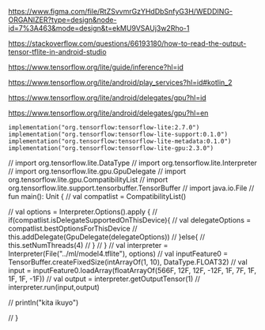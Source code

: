 https://www.figma.com/file/RtZSvvmrGzYHdDbSnfyG3H/WEDDING-ORGANIZER?type=design&node-id=7%3A463&mode=design&t=ekMU9VSAUj3w2Rho-1

https://stackoverflow.com/questions/66193180/how-to-read-the-output-tensor-tflite-in-android-studio

https://www.tensorflow.org/lite/guide/inference?hl=id

https://www.tensorflow.org/lite/android/play_services?hl=id#kotlin_2

https://www.tensorflow.org/lite/android/delegates/gpu?hl=id


https://www.tensorflow.org/lite/android/delegates/gpu?hl=en


    implementation("org.tensorflow:tensorflow-lite:2.7.0")
    implementation("org.tensorflow:tensorflow-lite-support:0.1.0")
    implementation("org.tensorflow:tensorflow-lite-metadata:0.1.0")
    implementation("org.tensorflow:tensorflow-lite-gpu:2.3.0")

// import org.tensorflow.lite.DataType
// import org.tensorflow.lite.Interpreter
// import org.tensorflow.lite.gpu.GpuDelegate
// import org.tensorflow.lite.gpu.CompatibilityList
// import org.tensorflow.lite.support.tensorbuffer.TensorBuffer
// import java.io.File
// fun main(): Unit {
//     val compatlist = CompatibilityList()

//     val options = Interpreter.Options().apply {
//         if(compatlist.isDelegateSupportedOnThisDevice){
//             val delegateOptions = compatlist.bestOptionsForThisDevice
//             this.addDelegate(GpuDelegate(delegateOptions))
//         }else{
//             this.setNumThreads(4)
//         }
//     }
//     val interpreter = Interpreter(File("../ml/model4.tflite"), options)
//     val inputFeature0 = TensorBuffer.createFixedSize(intArrayOf(1, 10), DataType.FLOAT32)
//     val input =  inputFeature0.loadArray(floatArrayOf(566F, 12F, 12F, -12F, 1F, 7F, 1F, 1F, 1F, -1F))
//     val output = interpreter.getOutputTensor(1)
//     interpreter.run(input,output)

//     println("kita ikuyo")

// }
